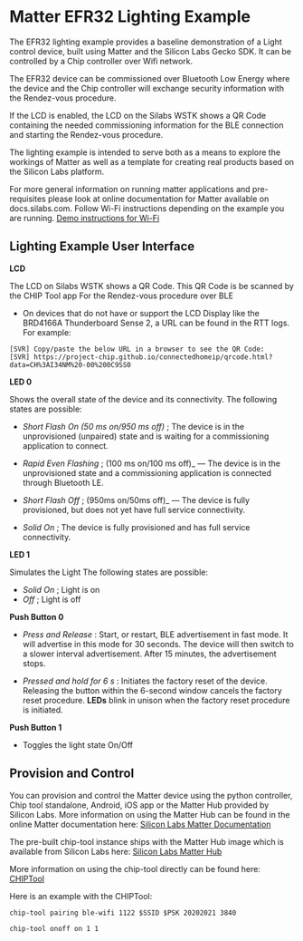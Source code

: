# Matter EFR32 Lighting Example

The EFR32 lighting example provides a baseline demonstration of a Light control
device, built using Matter and the Silicon Labs Gecko SDK. It can be controlled
by a Chip controller over Wifi network.

The EFR32 device can be commissioned over Bluetooth Low Energy where the device
and the Chip controller will exchange security information with the Rendez-vous
procedure.

If the LCD is enabled, the LCD on the Silabs WSTK shows a QR Code containing the
needed commissioning information for the BLE connection and starting the
Rendez-vous procedure.

The lighting example is intended to serve both as a means to explore the
workings of Matter as well as a template for creating real products based on the
Silicon Labs platform.

For more general information on running matter applications and pre-requisites please look at online 
documentation for Matter available on docs.silabs.com. Follow Wi-Fi instructions depending on the example you are running.
[Demo instructions for Wi-Fi](https://docs.silabs.com/matter/2.0.0/matter-wifi)

## Lighting Example User Interface

**LCD** 

The LCD on Silabs WSTK shows a QR Code. This QR Code is be scanned by the CHIP Tool app For the Rendez-vous procedure over BLE

* On devices that do not have or support the LCD Display like the BRD4166A Thunderboard Sense 2, a URL can be found in the RTT logs. For example:

```shell
[SVR] Copy/paste the below URL in a browser to see the QR Code:
[SVR] https://project-chip.github.io/connectedhomeip/qrcode.html?data=CH%3AI34NM%20-00%200C9SS0
```

**LED 0** 

Shows the overall state of the device and its connectivity. The following states are possible:

-   _Short Flash On (50 ms on/950 ms off)_ ; The device is in the unprovisioned (unpaired) state and is waiting for a commissioning application to connect.

-   _Rapid Even Flashing_ ; (100 ms on/100 ms off)_ &mdash; The device is in the unprovisioned state and a commissioning application is connected through Bluetooth LE.

-   _Short Flash Off_ ; (950ms on/50ms off)_ &mdash; The device is fully
provisioned, but does not yet have full service
connectivity.

-   _Solid On_ ; The device is fully provisioned and has full service connectivity.

**LED 1** 

Simulates the Light The following states are possible:

-   _Solid On_ ; Light is on
-   _Off_ ; Light is off

    
**Push Button 0**

-   _Press and Release_ : Start, or restart, BLE advertisement in fast mode. It will advertise in this mode
for 30 seconds. The device will then switch to a slower interval advertisement.
After 15 minutes, the advertisement stops.

-   _Pressed and hold for 6 s_ : Initiates the factory reset of the device.
 Releasing the button within the 6-second window cancels the factory reset
 procedure. **LEDs** blink in unison when the factory reset procedure is
 initiated.

**Push Button 1** 

- Toggles the light state On/Off

## Provision and Control

You can provision and control the Matter device using the python controller, Chip tool standalone, Android, iOS app or the Matter Hub provided by Silicon Labs. More information on using the Matter Hub can be found in the online Matter documentation here: [Silicon Labs Matter Documentation](https://docs.silabs.com/matter/2.0.0/matter-thread/raspi-img)

The pre-built chip-tool instance ships with the Matter Hub image which is available from Silicon Labs here: [Silicon Labs Matter Hub](https://www.silabs.com/documents/public/software/SilabsMatterPi_2.0.0-1.1.zip)
    
More information on using the chip-tool directly can be found here: [CHIPTool](https://github.com/project-chip/connectedhomeip/blob/master/examples/chip-tool/README.md)


Here is an example with the CHIPTool:

```shell
chip-tool pairing ble-wifi 1122 $SSID $PSK 20202021 3840

chip-tool onoff on 1 1
```